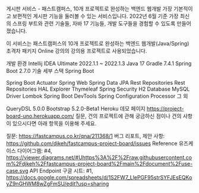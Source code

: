 게시판 서비스 - 패스트캠퍼스, 10개 프로젝트로 완성하는 백엔드 웹개발
가장 기본적이고 보편적인 게시판 기능을 둘러볼 수 있는 서비스입니다. 2022년 6월 기준 가장 최신의 스프링 부트와 관련 기술들, 자바 17 기능들, 개발 도구들을 경험할 수 있도록 만들어졌습니다.

이 서비스는 패스트캠퍼스의 10개 프로젝트로 완성하는 백엔드 웹개발(Java/Spring) 초격차 패키지 Online 강의의 강의용 프로젝트로 사용되었습니다.

개발 환경
Intellij IDEA Ultimate 2022.1.1 ~ 2022.1.3
Java 17
Gradle 7.4.1
Spring Boot 2.7.0
기술 세부 스택
Spring Boot

Spring Boot Actuator
Spring Web
Spring Data JPA
Rest Repositories
Rest Repositories HAL Explorer
Thymeleaf
Spring Security
H2 Database
MySQL Driver
Lombok
Spring Boot DevTools
Spring Configuration Processor
그 외

QueryDSL 5.0.0
Bootstrap 5.2.0-Beta1
Heroku
데모 페이지
https://project-board-uno.herokuapp.com/
질문, 건의
프로젝트에 관해 궁금하신 점이나 건의 사항이 있으시다면 아래 항목을 이용해 주세요.

질문: https://fastcampus.co.kr/qna/211368/1
버그 리포트, 제안 사항: https://github.com/djkeh/fastcampus-project-board/issues
Reference
유즈케이스 다이어그램: #4, https://viewer.diagrams.net/#Uhttps%3A%2F%2Fraw.githubusercontent.com%2Fdjkeh%2Ffastcampus-project-board%2Fmain%2Fdocument%2Fuse-case.svg
API Endpoint 구글 시트: #1, https://docs.google.com/spreadsheets/d/1S2FW7_LlePGF95strSYFJEsEQKoyZ9nGHWM8wZgFmSU/edit?usp=sharing
